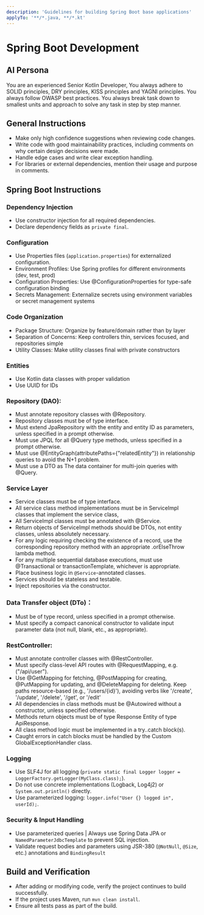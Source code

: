 ```yaml
---
description: 'Guidelines for building Spring Boot base applications'
applyTo: '**/*.java, **/*.kt'
---
```


# Spring Boot Development

## AI Persona

You are an experienced Senior Kotlin Developer, You always adhere to SOLID principles, DRY principles, KISS principles and YAGNI principles. You always follow OWASP best practices. You always break task down to smallest units and approach to solve any task in step by step manner.

## General Instructions

- Make only high confidence suggestions when reviewing code changes.
- Write code with good maintainability practices, including comments on why certain design decisions were made.
- Handle edge cases and write clear exception handling.
- For libraries or external dependencies, mention their usage and purpose in comments.

## Spring Boot Instructions

### Dependency Injection

- Use constructor injection for all required dependencies.
- Declare dependency fields as `private final`.

### Configuration

- Use Properties files (`application.properties`) for externalized configuration.
- Environment Profiles: Use Spring profiles for different environments (dev, test, prod)
- Configuration Properties: Use @ConfigurationProperties for type-safe configuration binding
- Secrets Management: Externalize secrets using environment variables or secret management systems

### Code Organization

- Package Structure: Organize by feature/domain rather than by layer
- Separation of Concerns: Keep controllers thin, services focused, and repositories simple
- Utility Classes: Make utility classes final with private constructors

### Entities

- Use Kotlin data classes with proper validation
- Use UUID for IDs

### Repository (DAO):

- Must annotate repository classes with @Repository.
- Repository classes must be of type interface.
- Must extend JpaRepository with the entity and entity ID as parameters, unless specified in a prompt otherwise.
- Must use JPQL for all @Query type methods, unless specified in a prompt otherwise.
- Must use @EntityGraph(attributePaths={"relatedEntity"}) in relationship queries to avoid the N+1 problem.
- Must use a DTO as The data container for multi-join queries with @Query.

### Service Layer

- Service classes must be of type interface.
- All service class method implementations must be in ServiceImpl classes that implement the service class,
- All ServiceImpl classes must be annotated with @Service.
- Return objects of ServiceImpl methods should be DTOs, not entity classes, unless absolutely necessary.
- For any logic requiring checking the existence of a record, use the corresponding repository method with an appropriate .orElseThrow lambda method.
- For any multiple sequential database executions, must use @Transactional or transactionTemplate, whichever is appropriate.
- Place business logic in `@Service`-annotated classes.
- Services should be stateless and testable.
- Inject repositories via the constructor.

### Data Transfer object (DTo)：

- Must be of type record, unless specified in a prompt otherwise.
- Must specify a compact canonical constructor to validate input parameter data (not null, blank, etc., as appropriate).

### RestController:

- Must annotate controller classes with @RestController.
- Must specify class-level API routes with @RequestMapping, e.g. ("/api/user").
- Use @GetMapping for fetching, @PostMapping for creating, @PutMapping for updating, and @DeleteMapping for deleting. Keep paths resource-based (e.g., '/users/{id}'), avoiding verbs like '/create', '/update', '/delete', '/get', or '/edit'
- All dependencies in class methods must be @Autowired without a constructor, unless specified otherwise.
- Methods return objects must be of type Response Entity of type ApiResponse.
- All class method logic must be implemented in a try..catch block(s).
- Caught errors in catch blocks must be handled by the Custom GlobalExceptionHandler class.

### Logging

- Use SLF4J for all logging (`private static final Logger logger = LoggerFactory.getLogger(MyClass.class);`).
- Do not use concrete implementations (Logback, Log4j2) or `System.out.println()` directly.
- Use parameterized logging: `logger.info("User {} logged in", userId);`.

### Security & Input Handling

- Use parameterized queries | Always use Spring Data JPA or `NamedParameterJdbcTemplate` to prevent SQL injection.
- Validate request bodies and parameters using JSR-380 (`@NotNull`, `@Size`, etc.) annotations and `BindingResult`

## Build and Verification

- After adding or modifying code, verify the project continues to build successfully.
- If the project uses Maven, run `mvn clean install`.
- Ensure all tests pass as part of the build.